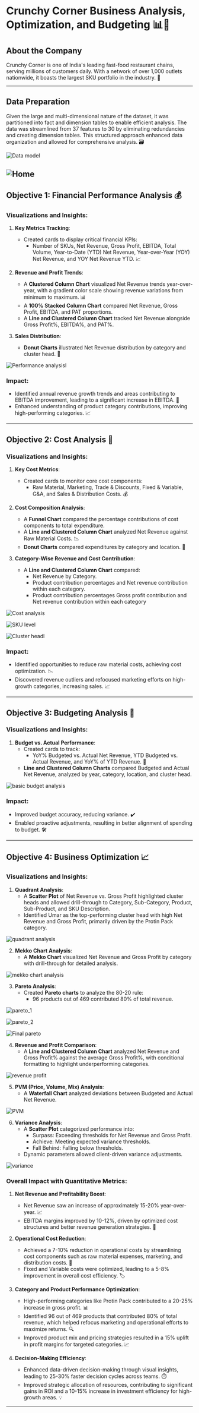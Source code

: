 # Crunchy Corner Business Analysis, Optimization, and Budgeting 📊🍔

## About the Company
Crunchy Corner is one of India's leading fast-food restaurant chains, serving millions of customers daily. With a network of over 1,000 outlets nationwide, it boasts the largest SKU portfolio in the industry. 🌟

---

## Data Preparation
Given the large and multi-dimensional nature of the dataset, it was partitioned into fact and dimension tables to enable efficient analysis. The data was streamlined from 37 features to 30 by eliminating redundancies and creating dimension tables. This structured approach enhanced data organization and allowed for comprehensive analysis. 🗃️

![Data model](https://github.com/Jana2207/Crunchy-Corner-Business-Analysis-Optimization-and-Budgeting/blob/main/Dashboard%20images/Screenshot%202024-12-04%20134853.png)

![Home](https://github.com/Jana2207/Crunchy-Corner-Business-Analysis-Optimization-and-Budgeting/blob/main/Dashboard%20images/1.home.jpg)
---

## Objective 1: Financial Performance Analysis 💰

### Visualizations and Insights:
1. **Key Metrics Tracking**:
   - Created cards to display critical financial KPIs:
     - Number of SKUs, Net Revenue, Gross Profit, EBITDA, Total Volume, Year-to-Date (YTD) Net Revenue, Year-over-Year (YOY) Net Revenue, and YOY Net Revenue YTD. 📈

2. **Revenue and Profit Trends**:
   - A **Clustered Column Chart** visualized Net Revenue trends year-over-year, with a gradient color scale showing revenue variations from minimum to maximum. 📊
   - A **100% Stacked Column Chart** compared Net Revenue, Gross Profit, EBITDA, and PAT proportions. 
   - A **Line and Clustered Column Chart** tracked Net Revenue alongside Gross Profit%, EBITDA%, and PAT%.

3. **Sales Distribution**:
   - **Donut Charts** illustrated Net Revenue distribution by category and cluster head. 🍩

![Performance analysisl](https://github.com/Jana2207/Crunchy-Corner-Business-Analysis-Optimization-and-Budgeting/blob/main/Dashboard%20images/2.performance%20analysis.jpg)

### Impact:
- Identified annual revenue growth trends and areas contributing to EBITDA improvement, leading to a significant increase in EBITDA. 🚀
- Enhanced understanding of product category contributions, improving high-performing categories. 📈

---

## Objective 2: Cost Analysis 💸

### Visualizations and Insights:
1. **Key Cost Metrics**:
   - Created cards to monitor core cost components:
     - Raw Material, Marketing, Trade & Discounts, Fixed & Variable, G&A, and Sales & Distribution Costs. 💰

2. **Cost Composition Analysis**:
   - A **Funnel Chart** compared the percentage contributions of cost components to total expenditure.
   - A **Line and Clustered Column Chart** analyzed Net Revenue against Raw Material Costs. 📉
   - **Donut Charts** compared expenditures by category and location. 🍩

3. **Category-Wise Revenue and Cost Contribution**:
   - A **Line and Clustered Column Chart** compared:
     - Net Revenue by Category.
     - Product contribution percentages and Net revenue contribution within each category.
     - Product contribution percentages Gross profit contribution and Net revenue contribution within each category

![Cost analysis](https://github.com/Jana2207/Crunchy-Corner-Business-Analysis-Optimization-and-Budgeting/blob/main/Dashboard%20images/3.cost%20analysis.jpg)

![SKU level](https://github.com/Jana2207/Crunchy-Corner-Business-Analysis-Optimization-and-Budgeting/blob/main/Dashboard%20images/4.sku%20level%20turnover.jpg)

![Cluster headl](https://github.com/Jana2207/Crunchy-Corner-Business-Analysis-Optimization-and-Budgeting/blob/main/Dashboard%20images/5.cluster%20head%20analysis.jpg)

### Impact:
- Identified opportunities to reduce raw material costs, achieving cost optimization. 📉
- Discovered revenue outliers and refocused marketing efforts on high-growth categories, increasing sales. 📈

---

## Objective 3: Budgeting Analysis 📝

### Visualizations and Insights:
1. **Budget vs. Actual Performance**:
   - Created cards to track:
     - YoY% Budgeted vs. Actual Net Revenue, YTD Budgeted vs. Actual Revenue, and YoY% of YTD Revenue. 🏦
   - **Line and Clustered Column Charts** compared Budgeted and Actual Net Revenue, analyzed by year, category, location, and cluster head.

![basic budget analysis](https://github.com/Jana2207/Crunchy-Corner-Business-Analysis-Optimization-and-Budgeting/blob/main/Dashboard%20images/6.%20basic%20budgeting.jpg)

### Impact:
- Improved budget accuracy, reducing variance. ✔️
- Enabled proactive adjustments, resulting in better alignment of spending to budget. 🛠️

---

## Objective 4: Business Optimization 📈

### Visualizations and Insights:
1. **Quadrant Analysis**:
   - A **Scatter Plot** of Net Revenue vs. Gross Profit highlighted cluster heads and allowed drill-through to Category, Sub-Category, Product, Sub-Product, and SKU Description.
   - Identified Umar as the top-performing cluster head with high Net Revenue and Gross Profit, primarily driven by the Protin Pack category.

![quadrant analysis](https://github.com/Jana2207/Crunchy-Corner-Business-Analysis-Optimization-and-Budgeting/blob/main/Dashboard%20images/7.quadrant%20analysis.jpg)

2. **Mekko Chart Analysis**:
   - A **Mekko Chart** visualized Net Revenue and Gross Profit by category with drill-through for detailed analysis.

![mekko chart analysis](https://github.com/Jana2207/Crunchy-Corner-Business-Analysis-Optimization-and-Budgeting/blob/main/Dashboard%20images/8.mekko%20chart%20analysis.jpg)

3. **Pareto Analysis**:
   - Created **Pareto charts** to analyze the 80-20 rule:
     - 96 products out of 469 contributed 80% of total revenue.

![pareto_1](https://github.com/Jana2207/Crunchy-Corner-Business-Analysis-Optimization-and-Budgeting/blob/main/Dashboard%20images/9.pareto_1.jpg)

![pareto_2](https://github.com/Jana2207/Crunchy-Corner-Business-Analysis-Optimization-and-Budgeting/blob/main/Dashboard%20images/10.pareto_2.jpg)

![Final pareto](https://github.com/Jana2207/Crunchy-Corner-Business-Analysis-Optimization-and-Budgeting/blob/main/Dashboard%20images/11.final%20pareto.jpg)

4. **Revenue and Profit Comparison**:
   - A **Line and Clustered Column Chart** analyzed Net Revenue and Gross Profit% against the average Gross Profit%, with conditional formatting to highlight underperforming categories.

![revenue profit](https://github.com/Jana2207/Crunchy-Corner-Business-Analysis-Optimization-and-Budgeting/blob/main/Dashboard%20images/12.GP%20by%20NR%20and%20volume.jpg)

5. **PVM (Price, Volume, Mix) Analysis**:
   - A **Waterfall Chart** analyzed deviations between Budgeted and Actual Net Revenue.

![PVM](https://github.com/Jana2207/Crunchy-Corner-Business-Analysis-Optimization-and-Budgeting/blob/main/Dashboard%20images/13.%20PVM%20analysis.jpg)

6. **Variance Analysis**:
   - A **Scatter Plot** categorized performance into:
     - Surpass: Exceeding thresholds for Net Revenue and Gross Profit.
     - Achieve: Meeting expected variance thresholds.
     - Fall Behind: Falling below thresholds.
   - Dynamic parameters allowed client-driven variance adjustments.

![variance](https://github.com/Jana2207/Crunchy-Corner-Business-Analysis-Optimization-and-Budgeting/blob/main/Dashboard%20images/14.%20Variance%20analysis.jpg)

### Overall Impact with Quantitative Metrics:
1. **Net Revenue and Profitability Boost**:
   - Net Revenue saw an increase of approximately 15-20% year-over-year. 📈
   - EBITDA margins improved by 10-12%, driven by optimized cost structures and better revenue generation strategies. 🚀

2. **Operational Cost Reduction**:
   - Achieved a 7-10% reduction in operational costs by streamlining cost components such as raw material expenses, marketing, and distribution costs. 💸
   - Fixed and Variable costs were optimized, leading to a 5-8% improvement in overall cost efficiency. 🏷️

3. **Category and Product Performance Optimization**:
   - High-performing categories like Protin Pack contributed to a 20-25% increase in gross profit. 📊
   - Identified 96 out of 469 products that contributed 80% of total revenue, which helped refocus marketing and operational efforts to maximize returns. 🔍
   - Improved product mix and pricing strategies resulted in a 15% uplift in profit margins for targeted categories. 📈

4. **Decision-Making Efficiency**:
   - Enhanced data-driven decision-making through visual insights, leading to 25-30% faster decision cycles across teams. ⏱️
   - Improved strategic allocation of resources, contributing to significant gains in ROI and a 10-15% increase in investment efficiency for high-growth areas. 💡

---
